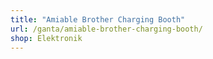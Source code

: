 ```yaml
---
title: "Amiable Brother Charging Booth"
url: /ganta/amiable-brother-charging-booth/
shop: Elektronik
---
```

